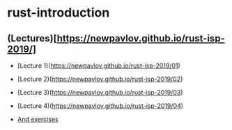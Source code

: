 # rust-introduction

## (Lectures)[https://newpavlov.github.io/rust-isp-2019/]
    
- [Lecture 1)(https://newpavlov.github.io/rust-isp-2019/01)
- [Lecture 2)(https://newpavlov.github.io/rust-isp-2019/02)
- [Lecture 3)(https://newpavlov.github.io/rust-isp-2019/03)
- [Lecture 4)(https://newpavlov.github.io/rust-isp-2019/04)
    
- [And exercises](http://www.rust-tutorials.com/exercises/)